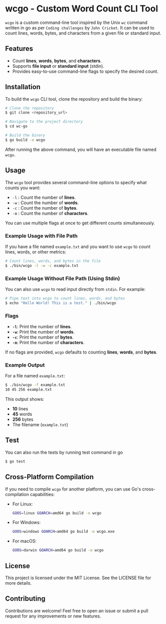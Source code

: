 # wcgo - Custom Word Count CLI Tool

`wcgo` is a custom command-line tool inspired by the Unix `wc` command written in go as per `Coding challenges` by `John Cricket`. It can be used to count lines, words, bytes, and characters from a given file or standard input.

## Features

- Count **lines**, **words**, **bytes**, and **characters**.
- Supports **file input** or **standard input** (stdin).
- Provides easy-to-use command-line flags to specify the desired count.

## Installation

To build the `wcgo` CLI tool, clone the repository and build the binary:

```sh
# Clone the repository
$ git clone <repository_url>

# Navigate to the project directory
$ cd wc-go

# Build the binary
$ go build -o wcgo
```

After running the above command, you will have an executable file named `wcgo`.

## Usage

The `wcgo` tool provides several command-line options to specify what counts you want:

- `-l` : Count the number of **lines**.
- `-w` : Count the number of **words**.
- `-c` : Count the number of **bytes**.
- `-m` : Count the number of **characters**.

You can use multiple flags at once to get different counts simultaneously.

### Example Usage with File Path

If you have a file named `example.txt` and you want to use `wcgo` to count lines, words, or other metrics:

```sh
# Count lines, words, and bytes in the file
$ ./bin/wcgo -l -w -c example.txt
```

### Example Usage Without File Path (Using Stdin)

You can also use `wcgo` to read input directly from `stdin`. For example:

```sh
# Pipe text into wcgo to count lines, words, and bytes
$ echo "Hello World! This is a test." | ./bin/wcgo
```

### Flags

- **`-l`**: Print the number of **lines**.
- **`-w`**: Print the number of **words**.
- **`-c`**: Print the number of **bytes**.
- **`-m`**: Print the number of **characters**.

If no flags are provided, `wcgo` defaults to counting **lines**, **words**, and **bytes**.

### Example Output

For a file named `example.txt`:

```sh
$ ./bin/wcgo -f example.txt
10 45 256 example.txt
```

This output shows:

- **10** lines
- **45** words
- **256** bytes
- The filename (`example.txt`)

## Test

You can also run the tests by running test command in go

```sh
$ go test
```

## Cross-Platform Compilation

If you need to compile `wcgo` for another platform, you can use Go's cross-compilation capabilities:

- For Linux:

  ```sh
  GOOS=linux GOARCH=amd64 go build -o wcgo
  ```

- For Windows:

  ```sh
  GOOS=windows GOARCH=amd64 go build -o wcgo.exe
  ```

- For macOS:
  ```sh
  GOOS=darwin GOARCH=amd64 go build -o wcgo
  ```

## License

This project is licensed under the MIT License. See the LICENSE file for more details.

## Contributing

Contributions are welcome! Feel free to open an issue or submit a pull request for any improvements or new features.
